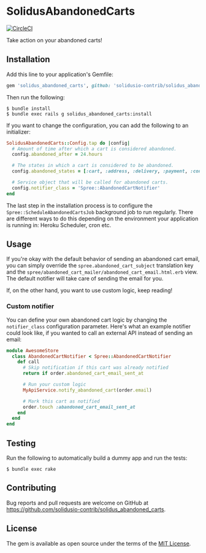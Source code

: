 # SolidusAbandonedCarts

[![CircleCI](https://circleci.com/gh/solidusio-contrib/solidus_abandoned_carts.svg?style=svg)](https://circleci.com/gh/solidusio-contrib/solidus_abandoned_carts)

Take action on your abandoned carts!

## Installation

Add this line to your application's Gemfile:

```ruby
gem 'solidus_abandoned_carts', github: 'solidusio-contrib/solidus_abandoned_carts'
```

Then run the following:

```console
$ bundle install
$ bundle exec rails g solidus_abandoned_carts:install
```

If you want to change the configuration, you can add the following to an initializer:

```ruby
SolidusAbandonedCarts::Config.tap do |config|
  # Amount of time after which a cart is considered abandoned.
  config.abandoned_after = 24.hours

  # The states in which a cart is considered to be abandoned.
  config.abandoned_states = [:cart, :address, :delivery, :payment, :confirm]

  # Service object that will be called for abandoned carts.
  config.notifier_class = 'Spree::AbandonedCartNotifier' 
end
```

The last step in the installation process is to configure the `Spree::ScheduleAbandonedCartsJob`
background job to run regularly. There are different ways to do this depending on the environment
your application is running in: Heroku Scheduler, cron etc.

## Usage

If you're okay with the default behavior of sending an abandoned cart email, you can simply override
the `spree.abandoned_cart_subject` translation key and the `spree/abandoned_cart_mailer/abandoned_cart_email.html.erb`
view. The default notifier will take care of sending the email for you.

If, on the other hand, you want to use custom logic, keep reading! 

### Custom notifier

You can define your own abandoned cart logic by changing the `notifier_class` configuration
parameter. Here's what an example notifier could look like, if you wanted to call an external API
instead of sending an email:

```ruby
module AwesomeStore
  class AbandonedCartNotifier < Spree::AbandonedCartNotifier
    def call
      # Skip notification if this cart was already notified
      return if order.abandoned_cart_email_sent_at

      # Run your custom logic
      MyApiService.notify_abandoned_cart(order.email)

      # Mark this cart as notified
      order.touch :abandoned_cart_email_sent_at
    end
  end
end
```

## Testing

Run the following to automatically build a dummy app and run the tests:

```console
$ bundle exec rake
```

## Contributing

Bug reports and pull requests are welcome on GitHub at https://github.com/solidusio-contrib/solidus_abandoned_carts.

## License

The gem is available as open source under the terms of the [MIT License](https://opensource.org/licenses/MIT).

